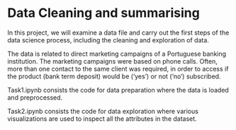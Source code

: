 # Data Cleaning and summarising

In this project, we will examine a data file and carry out the first steps of the data
science process, including the cleaning and exploration of data.

The data is related to direct marketing campaigns of a Portuguese banking institution.
The marketing campaigns were based on phone calls. Often, more than one contact to
the same client was required, in order to access if the product (bank term deposit) would
be (‘yes’) or not (‘no’) subscribed.

Task1.ipynb consists the code for data preparation where the data is loaded and preprocessed.

Task2.ipynb consists the code for data exploration where various visualizations are used to 
inspect all the attributes in the dataset.
